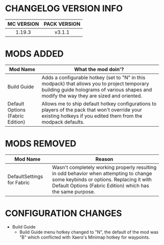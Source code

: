 # CHANGELOG VERSION INFO
| MC VERSION | PACK VERSION |
| :---: | :---: |
| 1.19.3 | v3.1.1 |

# MODS ADDED
Mod Name | What the mod doin'?
--- | ---
Build Guide | Adds a configurable hotkey (set to "N" in this modpack) that allows you to project temporary building guide holograms of various shapes and modify the way they are sized and oriented.
Default Options (Fabric Edition) | Allows me to ship default hotkey configurations to players of the pack that won't override your existing hotkeys if you edited them from the modpack defaults.


# MODS REMOVED
Mod Name | Reason
--- | ---
DefaultSettings for Fabric | Wasn't completely working properly resulting in odd behavior when attempting to change some keybinds or options. Replacing it with Default Options (Fabric Edition) which has the same purpose.


# CONFIGURATION CHANGES

* Build Guide
  * Build Guide menu hotkey changed to "N", the default of the mod was "B" which conflicted with Xaero's Minimap hotkey for waypoints.
